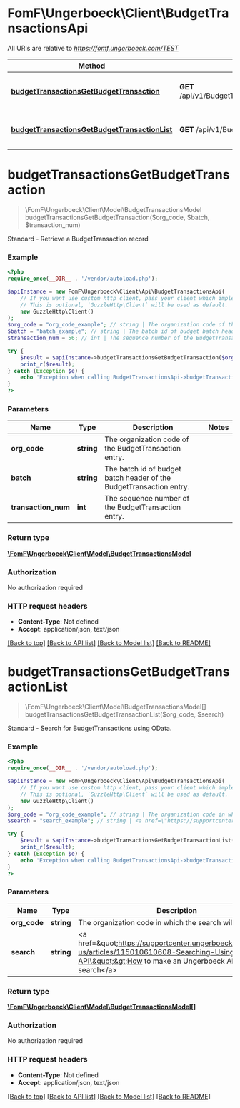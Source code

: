 # FomF\Ungerboeck\Client\BudgetTransactionsApi

All URIs are relative to *https://fomf.ungerboeck.com/TEST*

Method | HTTP request | Description
------------- | ------------- | -------------
[**budgetTransactionsGetBudgetTransaction**](BudgetTransactionsApi.md#budgetTransactionsGetBudgetTransaction) | **GET** /api/v1/BudgetTransactions/{OrgCode}/{Batch}/{TransactionNum} | Standard - Retrieve a BudgetTransaction record
[**budgetTransactionsGetBudgetTransactionList**](BudgetTransactionsApi.md#budgetTransactionsGetBudgetTransactionList) | **GET** /api/v1/BudgetTransactions/{OrgCode} | Standard - Search for BudgetTransactions using OData.


# **budgetTransactionsGetBudgetTransaction**
> \FomF\Ungerboeck\Client\Model\BudgetTransactionsModel budgetTransactionsGetBudgetTransaction($org_code, $batch, $transaction_num)

Standard - Retrieve a BudgetTransaction record

### Example
```php
<?php
require_once(__DIR__ . '/vendor/autoload.php');

$apiInstance = new FomF\Ungerboeck\Client\Api\BudgetTransactionsApi(
    // If you want use custom http client, pass your client which implements `GuzzleHttp\ClientInterface`.
    // This is optional, `GuzzleHttp\Client` will be used as default.
    new GuzzleHttp\Client()
);
$org_code = "org_code_example"; // string | The organization code of the BudgetTransaction entry.
$batch = "batch_example"; // string | The batch id of budget batch header of the BudgetTransaction entry.
$transaction_num = 56; // int | The sequence number of the BudgetTransaction entry.

try {
    $result = $apiInstance->budgetTransactionsGetBudgetTransaction($org_code, $batch, $transaction_num);
    print_r($result);
} catch (Exception $e) {
    echo 'Exception when calling BudgetTransactionsApi->budgetTransactionsGetBudgetTransaction: ', $e->getMessage(), PHP_EOL;
}
?>
```

### Parameters

Name | Type | Description  | Notes
------------- | ------------- | ------------- | -------------
 **org_code** | **string**| The organization code of the BudgetTransaction entry. |
 **batch** | **string**| The batch id of budget batch header of the BudgetTransaction entry. |
 **transaction_num** | **int**| The sequence number of the BudgetTransaction entry. |

### Return type

[**\FomF\Ungerboeck\Client\Model\BudgetTransactionsModel**](../Model/BudgetTransactionsModel.md)

### Authorization

No authorization required

### HTTP request headers

 - **Content-Type**: Not defined
 - **Accept**: application/json, text/json

[[Back to top]](#) [[Back to API list]](../../README.md#documentation-for-api-endpoints) [[Back to Model list]](../../README.md#documentation-for-models) [[Back to README]](../../README.md)

# **budgetTransactionsGetBudgetTransactionList**
> \FomF\Ungerboeck\Client\Model\BudgetTransactionsModel[] budgetTransactionsGetBudgetTransactionList($org_code, $search)

Standard - Search for BudgetTransactions using OData.

### Example
```php
<?php
require_once(__DIR__ . '/vendor/autoload.php');

$apiInstance = new FomF\Ungerboeck\Client\Api\BudgetTransactionsApi(
    // If you want use custom http client, pass your client which implements `GuzzleHttp\ClientInterface`.
    // This is optional, `GuzzleHttp\Client` will be used as default.
    new GuzzleHttp\Client()
);
$org_code = "org_code_example"; // string | The organization code in which the search will take place
$search = "search_example"; // string | <a href=\"https://supportcenter.ungerboeck.com/hc/en-us/articles/115010610608-Searching-Using-the-API\">How to make an Ungerboeck API search</a>

try {
    $result = $apiInstance->budgetTransactionsGetBudgetTransactionList($org_code, $search);
    print_r($result);
} catch (Exception $e) {
    echo 'Exception when calling BudgetTransactionsApi->budgetTransactionsGetBudgetTransactionList: ', $e->getMessage(), PHP_EOL;
}
?>
```

### Parameters

Name | Type | Description  | Notes
------------- | ------------- | ------------- | -------------
 **org_code** | **string**| The organization code in which the search will take place |
 **search** | **string**| &lt;a href&#x3D;\&quot;https://supportcenter.ungerboeck.com/hc/en-us/articles/115010610608-Searching-Using-the-API\&quot;&gt;How to make an Ungerboeck API search&lt;/a&gt; |

### Return type

[**\FomF\Ungerboeck\Client\Model\BudgetTransactionsModel[]**](../Model/BudgetTransactionsModel.md)

### Authorization

No authorization required

### HTTP request headers

 - **Content-Type**: Not defined
 - **Accept**: application/json, text/json

[[Back to top]](#) [[Back to API list]](../../README.md#documentation-for-api-endpoints) [[Back to Model list]](../../README.md#documentation-for-models) [[Back to README]](../../README.md)

